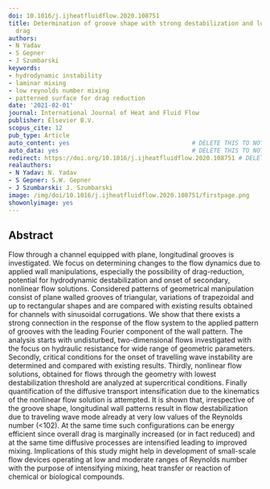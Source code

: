 ```yaml
---
doi: 10.1016/j.ijheatfluidflow.2020.108751
title: Determination of groove shape with strong destabilization and low hydraulic
  drag
authors:
- N Yadav
- S Gepner
- J Szumbarski
keywords:
- hydrodynamic instability
- laminar mixing
- low reynolds number mixing
- patterned surface for drag reduction
date: '2021-02-01'
journal: International Journal of Heat and Fluid Flow
publisher: Elsevier B.V.
scopus_cite: 12
pub_type: Article
auto_content: yes                                  # DELETE THIS TO NOT AUTO GENERATE CONTENT
auto_data: yes                                     # DELETE THIS TO NOT AUTO GENERATE METADATA
redirect: https://doi.org/10.1016/j.ijheatfluidflow.2020.108751 # DELETE THIS TO NOT REDIRECT
realauthors:
- N Yadav: N. Yadav
- S Gepner: S.W. Gepner
- J Szumbarski: J. Szumbarski
image: /img/doi/10.1016/j.ijheatfluidflow.2020.108751/firstpage.png
showonlyimage: yes
---
```



## Abstract
Flow through a channel equipped with plane, longitudinal grooves is investigated. We focus on determining changes to the flow dynamics due to applied wall manipulations, especially the possibility of drag-reduction, potential for hydrodynamic destabilization and onset of secondary, nonlinear flow solutions. Considered patterns of geometrical manipulation consist of plane walled grooves of triangular, variations of trapezoidal and up to rectangular shapes and are compared with existing results obtained for channels with sinusoidal corrugations. We show that there exists a strong connection in the response of the flow system to the applied pattern of grooves with the leading Fourier component of the wall pattern. The analysis starts with undisturbed, two-dimensional flows investigated with the focus on hydraulic resistance for wide range of geometric parameters. Secondly, critical conditions for the onset of travelling wave instability are determined and compared with existing results. Thirdly, nonlinear flow solutions, obtained for flows through the geometry with lowest destabilization threshold are analyzed at supercritical conditions. Finally quantification of the diffusive transport intensification due to the kinematics of the nonlinear flow solution is attempted. It is shown that, irrespective of the groove shape, longitudinal wall patterns result in flow destabilization due to traveling wave mode already at very low values of the Reynolds number (<102). At the same time such configurations can be energy efficient since overall drag is marginally increased (or in fact reduced) and at the same time diffusive processes are intensified leading to improved mixing. Implications of this study might help in development of small-scale flow devices operating at low and moderate ranges of Reynolds number with the purpose of intensifying mixing, heat transfer or reaction of chemical or biological compounds.
